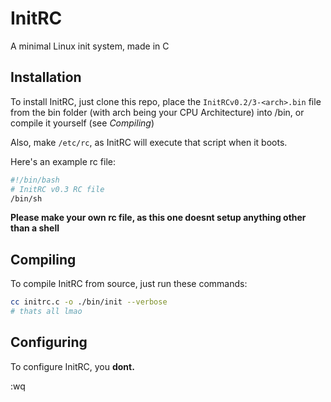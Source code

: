 # InitRC
A minimal Linux init system, made in C

## Installation
To install InitRC, just clone this repo, place the `InitRCv0.2/3-<arch>.bin` file from the bin folder (with arch being your CPU Architecture) into /bin, or compile it yourself (see *Compiling*)

Also, make `/etc/rc`, as InitRC will execute that script when it boots.

Here's an example rc file:

``` sh
#!/bin/bash
# InitRC v0.3 RC file
/bin/sh
```

**Please make your own rc file, as this one doesnt setup anything other than a shell**

## Compiling
To compile InitRC from source, just run these commands:

``` sh
cc initrc.c -o ./bin/init --verbose
# thats all lmao
```

## Configuring
To configure InitRC, you **dont.**

:wq
